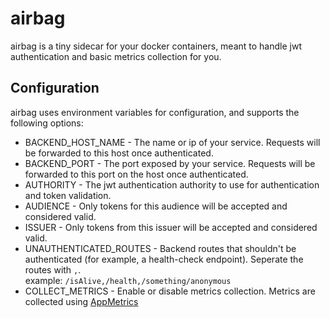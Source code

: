 # airbag
airbag is a tiny sidecar for your docker containers, meant to handle jwt authentication and basic metrics collection for you.

## Configuration
airbag uses environment variables for configuration, and supports the following options:
* BACKEND_HOST_NAME - The name or ip of your service. Requests will be forwarded to this host once authenticated.
* BACKEND_PORT - The port exposed by your service. Requests will be forwarded to this port on the host once authenticated.
* AUTHORITY - The jwt authentication authority to use for authentication and token validation.
* AUDIENCE - Only tokens for this audience will be accepted and considered valid.
* ISSUER - Only tokens from this issuer will be accepted and considered valid.
* UNAUTHENTICATED_ROUTES - Backend routes that shouldn't be authenticated (for example, a health-check endpoint). Seperate the routes with `,`.  
example: `/isAlive,/health,/something/anonymous`
* COLLECT_METRICS - Enable or disable metrics collection. Metrics are collected using [AppMetrics](https://github.com/AppMetrics/AppMetrics)

